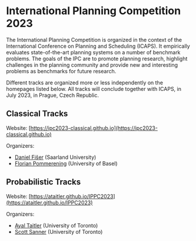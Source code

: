 # International Planning Competition 2023

The International Planning Competition is organized in the context of the
International Conference on Planning and Scheduling (ICAPS). It empirically
evaluates state-of-the-art planning systems on a number of benchmark problems.
The goals of the IPC are to promote planning research, highlight challenges in
the planning community and provide new and interesting problems as benchmarks
for future research.

Different tracks are organized more or less independently on the homepages
listed below. All tracks will conclude together with ICAPS, in July 2023, in
Prague, Czech Republic.


## Classical Tracks
Website: [https://ipc2023-classical.github.io](https://ipc2023-classical.github.io)

Organizers:
 - [Daniel Fišer](https://danfis.cz) (Saarland University)
 - [Florian Pommerening](http://ai.cs.unibas.ch/people/pommeren/index.html) (University of Basel)


## Probabilistic Tracks
Website: [https://ataitler.github.io/IPPC2023](https://ataitler.github.io/IPPC2023)

Organizers:
 - [Ayal Taitler](https://sites.google.com/view/ataitler/home) (University of Toronto)
 - [Scott Sanner](https://www.mie.utoronto.ca/faculty_staff/sanner) (University of Toronto)
